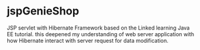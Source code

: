 # jspGenieShop
JSP servlet with Hibernate Framework based on the Linked learning Java EE tutorial. this deepened my understanding of web server application with how Hibernate interact with server request for data modification.
